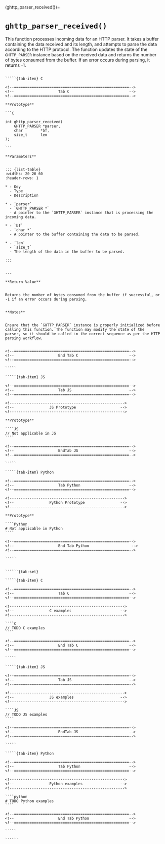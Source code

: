<!-- ============================================================== -->
(ghttp_parser_received())=
# `ghttp_parser_received()`
<!-- ============================================================== -->


This function processes incoming data for an HTTP parser. It takes a buffer containing the data received and its length, and attempts to parse the data according to the HTTP protocol. The function updates the state of the `GHTTP_PARSER` instance based on the received data and returns the number of bytes consumed from the buffer. If an error occurs during parsing, it returns -1.


<!------------------------------------------------------------>
<!--                    Prototypes                          -->
<!------------------------------------------------------------>

``````{tab-set}

`````{tab-item} C

<!--====================================================-->
<!--                    Tab C                           -->
<!--====================================================-->

**Prototype**

```C

int ghttp_parser_received(
    GHTTP_PARSER *parser,
    char        *bf,
    size_t      len
);

```

**Parameters**


::: {list-table}
:widths: 20 20 60
:header-rows: 1

* - Key
  - Type
  - Description

* - `parser`
  - `GHTTP_PARSER *`
  - A pointer to the `GHTTP_PARSER` instance that is processing the incoming data.

* - `bf`
  - `char *`
  - A pointer to the buffer containing the data to be parsed.

* - `len`
  - `size_t`
  - The length of the data in the buffer to be parsed.

:::


---

**Return Value**


Returns the number of bytes consumed from the buffer if successful, or -1 if an error occurs during parsing.


**Notes**


Ensure that the `GHTTP_PARSER` instance is properly initialized before calling this function. The function may modify the state of the parser, so it should be called in the correct sequence as per the HTTP parsing workflow.


<!--====================================================-->
<!--                    End Tab C                       -->
<!--====================================================-->

`````

`````{tab-item} JS

<!--====================================================-->
<!--                    Tab JS                          -->
<!--====================================================-->

<!---------------------------------------------------->
<!--                JS Prototype                    -->
<!---------------------------------------------------->

**Prototype**

````JS
// Not applicable in JS
````

<!--====================================================-->
<!--                    EndTab JS                       -->
<!--====================================================-->

`````

`````{tab-item} Python

<!--====================================================-->
<!--                    Tab Python                      -->
<!--====================================================-->

<!---------------------------------------------------->
<!--                Python Prototype                -->
<!---------------------------------------------------->

**Prototype**

````Python
# Not applicable in Python
````

<!--====================================================-->
<!--                    End Tab Python                   -->
<!--====================================================-->

`````

``````

<!------------------------------------------------------------>
<!--                    Examples                            -->
<!------------------------------------------------------------>

```````{dropdown} Examples

``````{tab-set}

`````{tab-item} C

<!--====================================================-->
<!--                    Tab C                           -->
<!--====================================================-->

<!---------------------------------------------------->
<!--                C examples                      -->
<!---------------------------------------------------->

````C
// TODO C examples
````

<!--====================================================-->
<!--                    End Tab C                       -->
<!--====================================================-->

`````

`````{tab-item} JS

<!--====================================================-->
<!--                    Tab JS                          -->
<!--====================================================-->

<!---------------------------------------------------->
<!--                JS examples                     -->
<!---------------------------------------------------->

````JS
// TODO JS examples
````

<!--====================================================-->
<!--                    EndTab JS                       -->
<!--====================================================-->

`````

`````{tab-item} Python

<!--====================================================-->
<!--                    Tab Python                      -->
<!--====================================================-->

<!---------------------------------------------------->
<!--                Python examples                 -->
<!---------------------------------------------------->

````python
# TODO Python examples
````

<!--====================================================-->
<!--                    End Tab Python                  -->
<!--====================================================-->

`````

``````

```````


